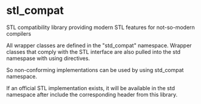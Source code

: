# stl_compat
STL compatibility library providing modern STL features for not-so-modern compilers

All wrapper classes are defined in the "std_compat" namespace.
Wrapper classes that comply with the STL interface are also pulled into the std namespase with using directives.

So non-conforming implementations can be used by using std_compat namespace.

If an official STL implementation exists, it will be available in the std namespace after include the corresponding header from this library.